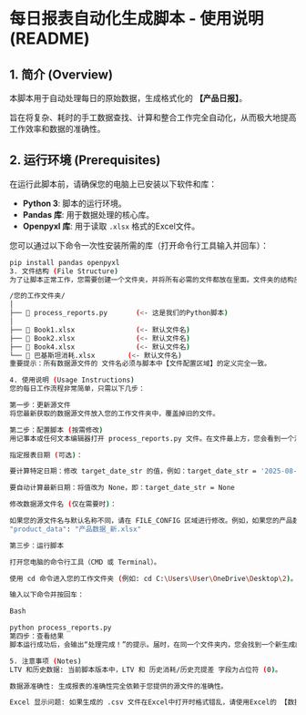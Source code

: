 # 每日报表自动化生成脚本 - 使用说明 (README)

## 1. 简介 (Overview)

本脚本用于自动处理每日的原始数据，生成格式化的 **【产品日报】**。

旨在将复杂、耗时的手工数据查找、计算和整合工作完全自动化，从而极大地提高工作效率和数据的准确性。

## 2. 运行环境 (Prerequisites)

在运行此脚本前，请确保您的电脑上已安装以下软件和库：

* **Python 3**: 脚本的运行环境。
* **Pandas 库**: 用于数据处理的核心库。
* **Openpyxl 库**: 用于读取 `.xlsx` 格式的Excel文件。

您可以通过以下命令一次性安装所需的库（打开命令行工具输入并回车）：
```bash
pip install pandas openpyxl
3. 文件结构 (File Structure)
为了让脚本正常工作，您需要创建一个文件夹，并将所有必需的文件都放在里面。文件夹的结构应该如下所示：

/您的工作文件夹/
│
├── 📜 process_reports.py       (<- 这是我们的Python脚本)
│
├── 📄 Book1.xlsx               (<- 默认文件名)
├── 📄 Book2.xlsx               (<- 默认文件名)
├── 📄 Book4.xlsx               (<- 默认文件名)
└── 📄 巴基斯坦消耗.xlsx        (<- 默认文件名)
重要提示：所有数据源文件的 文件名必须与脚本中【文件配置区域】的定义完全一致。

4. 使用说明 (Usage Instructions)
您的每日工作流程非常简单，只需以下几步：

第一步：更新源文件
将您最新获取的数据源文件放入您的工作文件夹中，覆盖掉旧的文件。

第二步：配置脚本 (按需修改)
用记事本或任何文本编辑器打开 process_reports.py 文件。在文件最上方，您会看到一个清晰的【配置区域】。

指定报表日期 (可选)：

要计算特定日期：修改 target_date_str 的值，例如：target_date_str = '2025-08-25'

要自动计算最新日期：将值改为 None，即：target_date_str = None

修改数据源文件名 (仅在需要时)：

如果您的源文件名与默认名称不同，请在 FILE_CONFIG 区域进行修改。例如，如果您的产品数据源变成了 产品数据_新.xlsx，您需要将对应的行改为：
"product_data": "产品数据_新.xlsx"

第三步：运行脚本

打开您电脑的命令行工具（CMD 或 Terminal）。

使用 cd 命令进入您的工作文件夹 (例如: cd C:\Users\User\OneDrive\Desktop\2)。

输入以下命令并按回车：

Bash

python process_reports.py
第四步：查看结果
脚本运行成功后，会输出“处理完成！”的提示。届时，在同一个文件夹内，您会找到一个新生成的CSV文件，文件名会根据您计算的日期自动生成，例如：产品日报_2025-08-25.csv。

5. 注意事项 (Notes)
LTV 和历史数据: 当前脚本版本中，LTV 和 历史消耗/历史充提差 字段为占位符 (0)。

数据源准确性: 生成报表的准确性完全依赖于您提供的源文件的准确性。

Excel 显示问题: 如果生成的 .csv 文件在Excel中打开时格式错乱，请使用Excel的 【数据】->【分列】 功能或 【设置单元格格式】 功能来修正显示。
